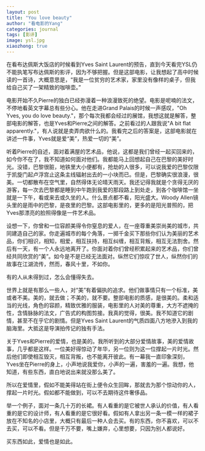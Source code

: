 ```yaml
---
layout: post
title: "You love beauty"
author: "看电影的Yang"
categories: journal
tags: [影评]
image: ysl.jpg
xiaozhong: true
---
```

在看布达佩斯大饭店的时候看到Yves Saint Laurent的预告，直到今天看完YSL仍不能执笔写布达佩斯的影评，因为不够把握。但是这部电影，让我想起了高中时候读的一首诗，大概意思是，“我是一位贫穷的艺术家，家里没有像样的桌子，但我给自己买了一架精致的咖啡壶。”

电影开始不久Pierre的独白已经弥漫着一种浪漫致死的绝望。电影是呢喃的法文，不停地看英文字幕总有些分心。他在走进Grand Palais的时候一声感叹，"Oh Yves, you do love beauty."，那个每次我都会经过的展馆，我想这就是解答，整部电影的解答，也是Yves和Pierre之间的解答。之前看过的人跟我说"A bit flat apparently."，有人说就是卖弄肉欲什么的。我看完之后的答案是，这部电影就在讲述一件事，Yves就是爱“美”，热爱一切的“美”。

听着Pierre的自述，面对着满屋的艺术品，他说，这都是我们曾经一起买回来的，如今你不在了，我不知道如何面对他们。我都能马上回想起自己在巴黎的美好时光。没错，巴黎很脏，地铁里大小便都有，抢劫的人很多，可以说我爱的巴黎仅限于凯旋门起卢浮宫止这条主线辐射出去的一小块而已。但是，巴黎确实很浪漫，很美。一切都散布在空气里，自然得体无论晴天雨天。我还记得我就是个贪得无厌的游客，每一次去巴黎都是睡到中午跑到我爱的那段路上到处走，到各个咖啡馆一坐就是一下午，看或来去或久坐的人。什么景点都不看，阳光盛大。Woody Allen镜头里的是雨中的巴黎，是夜里的巴黎。这部电影里的，更多的是阳光普照的，把Yves那漂亮的脸照得像是一件艺术品。

设想一下，你曾和一位容颜美得令你窒息的爱人，在一座尊重美崇尚美的城市，共同建造自己的家。你走遍城市的每个角落，一掷千金买下那些你们认为美丽的艺术品，你们相识，相知，相爱，相互扶持，相互纠缠，相互背叛，相互无法割舍。然后有一天，有一个人永远地离开了。你面对着你们曾经积累起来的艺术品，你们曾经共同欣赏的“美”。如今是不是已经无法面对。纵然它们惊叹了世人，纵然你们的故事在江湖流传，然而，春风十里，不如你。

有的人从未得到过，怎么会懂得失去。

世界上就是有那么一些人，对“美”有着偏执的追求。他们做事情只有一个标准，美或者不美。美的，就去做；不美的，就不要。整部电影的质感，是很美的。柔和适当的光线，角色的容颜，精致优雅的服装，电影里的人对美的尊重，大方不遮掩的性，含情脉脉的法文，广告式的构图剪接。我真的觉得，很美。我不知道它的剧情，甚至不在乎它的剧情。但是Yves Saint Laurent的气质四面八方地滲入到我的脑海里。大抵这是导演拍传记的独有手法。

关于Yves和Pierre的爱情，也是美的。我所听到的大部分爱情故事，美的爱情故事，几乎都是这样。一位美好得惊动了年华，另一位则为这一位撑起一片时光。然后他们即使相互毁灭，相互背叛，也不能离开彼此。有一幕我一直印象深刻，Yves坐在Pierre的身上，小声地说我爱你，小声的一遍，害羞的一遍。我想，他知道，有些东西，直白地说出来就没那么美了。

所以在爱情里，假如不能美得站在街上便令众生回眸，那就去为那个惊动你的人，撑起一片时光。假如都不能做到，可以不去期待这件奢侈品。

举一个例子，面对一条几十万的长裙。有人看重的是它被世人承认的价值，有人看重的是它的设计师，有人看重的是它很好看。假如有人拿出另一条一模一样的裙子放在不知名的小店里，大概只有最后一种人会去买。有的东西，你不喜欢，可以不去买，可以不看。但是千万不要，嘴上嫌弃，心里想要，只因为别人都说好。

买东西如此，爱情也是如此。